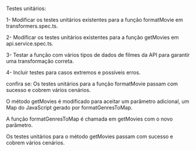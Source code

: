  

 Testes unitários:

 1- Modificar os testes unitários existentes para a função formatMovie em transformers.spec.ts.

 2- Modificar os testes unitários existentes para a função getMovies em api.service.spec.ts.

 3- Testar a função com vários tipos de dados de filmes da API para garantir uma transformação correta.

 4- Incluir testes para casos extremos e possíveis erros.

 confira se:
 Os testes unitários para a função formatMovie passam com sucesso e cobrem vários cenários.

 O método getMovies é modificado para aceitar um parâmetro adicional, um Map do JavaScript gerado por formatGenresToMap.

 A função formatGenresToMap é chamada em getMovies com o novo parâmetro.

 Os testes unitários para o método getMovies passam com sucesso e cobrem vários cenários.
